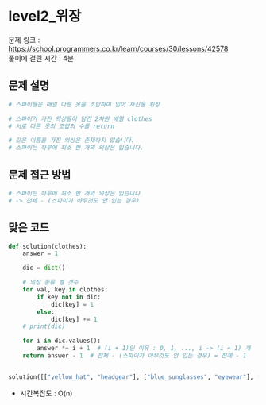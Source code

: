 # level2_위장
문제 링크 : https://school.programmers.co.kr/learn/courses/30/lessons/42578   
풀이에 걸린 시간 : 4분  

## 문제 설명
```python
# 스파이들은 매일 다른 옷을 조합하여 입어 자신을 위장

# 스파이가 가진 의상들이 담긴 2차원 배열 clothes
# 서로 다른 옷의 조합의 수를 return

# 같은 이름을 가진 의상은 존재하지 않습니다.
# 스파이는 하루에 최소 한 개의 의상은 입습니다.
```

## 문제 접근 방법
```python
# 스파이는 하루에 최소 한 개의 의상은 입습니다
# -> 전체 - (스파이가 아무것도 안 입는 경우)
```

## 맞은 코드
```python
def solution(clothes):
    answer = 1

    dic = dict()

    # 의상 종류 별 갯수
    for val, key in clothes:
        if key not in dic:
            dic[key] = 1
        else:
            dic[key] += 1
    # print(dic)

    for i in dic.values():
        answer *= i + 1  # (i + 1)인 이유 : 0, 1, ..., i -> (i + 1) 개 
    return answer - 1  # 전체 - (스파이가 아무것도 안 입는 경우) = 전체 - 1


solution([["yellow_hat", "headgear"], ["blue_sunglasses", "eyewear"], ["green_turban", "headgear"]])
```
* 시간복잡도 : O(n)

